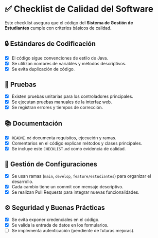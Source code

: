 # ✅ Checklist de Calidad del Software

Este checklist asegura que el código del **Sistema de Gestión de Estudiantes** cumple con criterios básicos de calidad.

## 🔒 Estándares de Codificación
- [x] El código sigue convenciones de estilo de Java.
- [x] Se utilizan nombres de variables y métodos descriptivos.
- [x] Se evita duplicación de código.

## 🧪 Pruebas
- [x] Existen pruebas unitarias para los controladores principales.
- [x] Se ejecutan pruebas manuales de la interfaz web.
- [x] Se registran errores y tiempos de corrección.

## 📚 Documentación
- [x] `README.md` documenta requisitos, ejecución y ramas.
- [x] Comentarios en el código explican métodos y clases principales.
- [x] Se incluye este `CHECKLIST.md` como evidencia de calidad.

## 🔄 Gestión de Configuraciones
- [x] Se usan ramas (`main`, `develop`, `feature/estudiantes`) para organizar el desarrollo.
- [x] Cada cambio tiene un commit con mensaje descriptivo.
- [x] Se realizan Pull Requests para integrar nuevas funcionalidades.

## ⚙️ Seguridad y Buenas Prácticas
- [x] Se evita exponer credenciales en el código.
- [x] Se valida la entrada de datos en los formularios.
- [ ] Se implementa autenticación (pendiente de futuras mejoras).